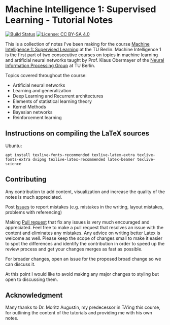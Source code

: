 # Machine Intelligence 1: Supervised Learning - Tutorial Notes #

[![Build Status](https://www.travis-ci.org/kashefy/mi1notes.svg?branch=master)](https://www.travis-ci.org/kashefy/mi1notes)
[![License: CC BY-SA 4.0](https://licensebuttons.net/l/by-sa/4.0/80x15.png)](https://creativecommons.org/licenses/by-sa/4.0/)

This is a collection of notes I've been making for the course [Machine Intelligence 1: Supervised Learning](https://www.ni.tu-berlin.de/menue/teaching_activities/all_courses/machine_intelligence_i/) at the TU Berlin. 
Machine Intelligence 1 is the first part of two consecutive courses on topics in machine learning and artificial neural networks taught by Prof. Klaus Obermayer of the [Neural Information Processing Group](www.ni.tu-berlin.de) at TU Berlin.

Topics covered throughout the course: 
* Artificial neural networks
* Learning and generalization
* Deep Learning and Recurrent architectures
* Elements of statistical learning theory
* Kernel Methods
* Bayesian networks
* Reinforcement learning

## Instructions on compiling the LaTeX sources ##

Ubuntu:

    apt install texlive-fonts-recommended texlive-latex-extra texlive-fonts-extra dvipng texlive-latex-recommended latex-beamer texlive-science
    
## Contributing ##

Any contribution to add content, visualization and increase the quality of the notes is much appreciated.

Post [Issues](https://github.com/kashefy/mi1notes/issues) to report mistakes (e.g. mistakes in the writing, layout mistakes, problems with referencing)

Making [Pull request](https://github.com/kashefy/mi1notes/pulls) that fix any issues is very much encouraged and appreciated. 
Feel free to make a pull request that resolves an issue with the content and eliminates any mistakes.
Any advice on writing better Latex is welcome as well.
Please keep the scope of changes small to make it easier to spot the differences and identify the contribution in order to speed up the review process and get your changes merges as fast as possible.

For broader changes, open an issue for the proposed broad change so we can discuss it.

At this point I would like to avoid making any major changes to styling but open to discussing them.

## Acknowledgment ##

Many thanks to Dr. Moritz Augustin, my predecessor in TA'ing this course, for outlining the content of the tutorials and providing me with his own notes.
